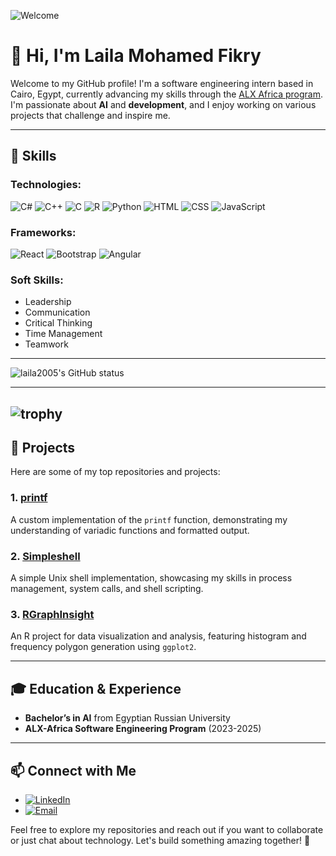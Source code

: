 ![Welcome](https://media1.giphy.com/media/hpXdHPfFI5wTABdDx9/giphy.gif?cid=6c09b95217pzr4zt7orsvle5zaj3z6ra9b13xilh57xkx5fg&ep=v1_internal_gif_by_id&rid=giphy.gif&ct=g)
# 👋 Hi, I'm Laila Mohamed Fikry

Welcome to my GitHub profile! I'm a software engineering intern based in Cairo, Egypt, currently advancing my skills through the [ALX Africa program](https://www.alxafrica.com/). I'm passionate about **AI** and **development**, and I enjoy working on various projects that challenge and inspire me.

---

## 🔧 Skills

### **Technologies:**
![C#](https://img.shields.io/badge/C%23-%23F7DF1E?style=for-the-badge&logo=csharp&logoColor=white) 
![C++](https://img.shields.io/badge/C%2B%2B-%2300599C?style=for-the-badge&logo=cplusplus&logoColor=white) 
![C](https://img.shields.io/badge/C-%2300599C?style=for-the-badge&logo=c&logoColor=white) 
![R](https://img.shields.io/badge/R-%23276DC3?style=for-the-badge&logo=r&logoColor=white) 
![Python](https://img.shields.io/badge/Python-%233B2D9A?style=for-the-badge&logo=python&logoColor=white) 
![HTML](https://img.shields.io/badge/HTML-%23E34F26?style=for-the-badge&logo=html5&logoColor=white) 
![CSS](https://img.shields.io/badge/CSS-%231572B6?style=for-the-badge&logo=css3&logoColor=white) 
![JavaScript](https://img.shields.io/badge/JavaScript-%23F7DF1E?style=for-the-badge&logo=javascript&logoColor=black)

### **Frameworks:**
![React](https://img.shields.io/badge/React-%2300D4FF?style=for-the-badge&logo=react&logoColor=white) 
![Bootstrap](https://img.shields.io/badge/Bootstrap-%23563D7C?style=for-the-badge&logo=bootstrap&logoColor=white) 
![Angular](https://img.shields.io/badge/Angular-%23E23237?style=for-the-badge&logo=angular&logoColor=white)

### **Soft Skills:**
- Leadership
- Communication
- Critical Thinking
- Time Management
- Teamwork

---

![laila2005's GitHub status](https://github-readme-stats.vercel.app/api?username=laila2005&show_icons=true&hide_border=true)

---
![trophy](https://github-profile-trophy.vercel.app/?username=laila2005&theme=dracula)
---
## 🌟 Projects

Here are some of my top repositories and projects:

### **1. [printf](https://github.com/laila2005/printf)**
A custom implementation of the `printf` function, demonstrating my understanding of variadic functions and formatted output.

### **2. [Simpleshell](https://github.com/laila2005/simple_shell)**
A simple Unix shell implementation, showcasing my skills in process management, system calls, and shell scripting.

### **3. [RGraphInsight](https://github.com/laila2005/RGraphInsight)**
An R project for data visualization and analysis, featuring histogram and frequency polygon generation using `ggplot2`.

---

## 🎓 Education & Experience

- **Bachelor’s in AI** from Egyptian Russian University  
- **ALX-Africa Software Engineering Program** (2023-2025)

---

## 📫 Connect with Me

- [![LinkedIn](https://img.shields.io/badge/LinkedIn-%2300A0DC?style=for-the-badge&logo=linkedin&logoColor=white)](https://www.linkedin.com/in/laila-mohamed23)
- [![Email](https://img.shields.io/badge/Email-%23D14836?style=for-the-badge&logo=gmail&logoColor=white)](mailto:laila.mohamed.fikry@gmail.com)

Feel free to explore my repositories and reach out if you want to collaborate or just chat about technology. Let's build something amazing together! 🚀

